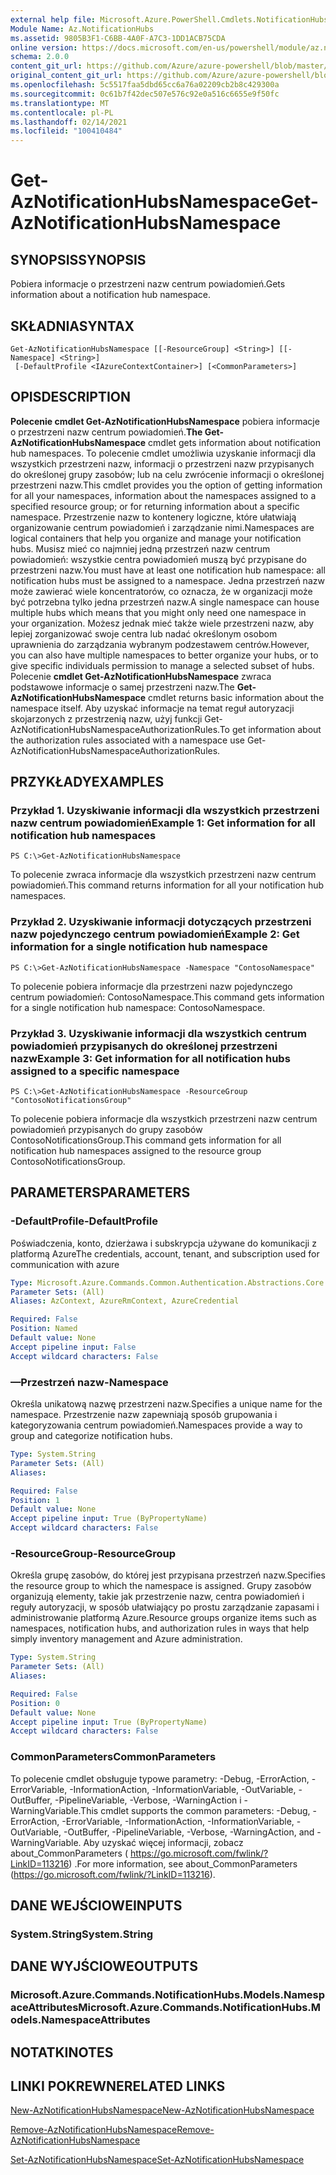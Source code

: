 ```yaml
---
external help file: Microsoft.Azure.PowerShell.Cmdlets.NotificationHubs.dll-Help.xml
Module Name: Az.NotificationHubs
ms.assetid: 9805B3F1-C6BB-4A0F-A7C3-1DD1ACB75CDA
online version: https://docs.microsoft.com/en-us/powershell/module/az.notificationhubs/get-aznotificationhubsnamespace
schema: 2.0.0
content_git_url: https://github.com/Azure/azure-powershell/blob/master/src/NotificationHubs/NotificationHubs/help/Get-AzNotificationHubsNamespace.md
original_content_git_url: https://github.com/Azure/azure-powershell/blob/master/src/NotificationHubs/NotificationHubs/help/Get-AzNotificationHubsNamespace.md
ms.openlocfilehash: 5c5517faa5dbd65cc6a76a02209cb2b8c429300a
ms.sourcegitcommit: 0c61b7f42dec507e576c92e0a516c6655e9f50fc
ms.translationtype: MT
ms.contentlocale: pl-PL
ms.lasthandoff: 02/14/2021
ms.locfileid: "100410484"
---
```

# <span data-ttu-id="2c560-101">Get-AzNotificationHubsNamespace</span><span class="sxs-lookup"><span data-stu-id="2c560-101">Get-AzNotificationHubsNamespace</span></span>

## <span data-ttu-id="2c560-102">SYNOPSIS</span><span class="sxs-lookup"><span data-stu-id="2c560-102">SYNOPSIS</span></span>
<span data-ttu-id="2c560-103">Pobiera informacje o przestrzeni nazw centrum powiadomień.</span><span class="sxs-lookup"><span data-stu-id="2c560-103">Gets information about a notification hub namespace.</span></span>

## <span data-ttu-id="2c560-104">SKŁADNIA</span><span class="sxs-lookup"><span data-stu-id="2c560-104">SYNTAX</span></span>

```
Get-AzNotificationHubsNamespace [[-ResourceGroup] <String>] [[-Namespace] <String>]
 [-DefaultProfile <IAzureContextContainer>] [<CommonParameters>]
```

## <span data-ttu-id="2c560-105">OPIS</span><span class="sxs-lookup"><span data-stu-id="2c560-105">DESCRIPTION</span></span>
<span data-ttu-id="2c560-106">**Polecenie cmdlet Get-AzNotificationHubsNamespace** pobiera informacje o przestrzeni nazw centrum powiadomień.</span><span class="sxs-lookup"><span data-stu-id="2c560-106">**The Get-AzNotificationHubsNamespace** cmdlet gets information about notification hub namespaces.</span></span>
<span data-ttu-id="2c560-107">To polecenie cmdlet umożliwia uzyskanie informacji dla wszystkich przestrzeni nazw, informacji o przestrzeni nazw przypisanych do określonej grupy zasobów; lub na celu zwrócenie informacji o określonej przestrzeni nazw.</span><span class="sxs-lookup"><span data-stu-id="2c560-107">This cmdlet provides you the option of getting information for all your namespaces, information about the namespaces assigned to a specified resource group; or for returning information about a specific namespace.</span></span>
<span data-ttu-id="2c560-108">Przestrzenie nazw to kontenery logiczne, które ułatwiają organizowanie centrum powiadomień i zarządzanie nimi.</span><span class="sxs-lookup"><span data-stu-id="2c560-108">Namespaces are logical containers that help you organize and manage your notification hubs.</span></span>
<span data-ttu-id="2c560-109">Musisz mieć co najmniej jedną przestrzeń nazw centrum powiadomień: wszystkie centra powiadomień muszą być przypisane do przestrzeni nazw.</span><span class="sxs-lookup"><span data-stu-id="2c560-109">You must have at least one notification hub namespace: all notification hubs must be assigned to a namespace.</span></span>
<span data-ttu-id="2c560-110">Jedna przestrzeń nazw może zawierać wiele koncentratorów, co oznacza, że w organizacji może być potrzebna tylko jedna przestrzeń nazw.</span><span class="sxs-lookup"><span data-stu-id="2c560-110">A single namespace can house multiple hubs which means that you might only need one namespace in your organization.</span></span>
<span data-ttu-id="2c560-111">Możesz jednak mieć także wiele przestrzeni nazw, aby lepiej zorganizować swoje centra lub nadać określonym osobom uprawnienia do zarządzania wybranym podzestawem centrów.</span><span class="sxs-lookup"><span data-stu-id="2c560-111">However, you can also have multiple namespaces to better organize your hubs, or to give specific individuals permission to manage a selected subset of hubs.</span></span>
<span data-ttu-id="2c560-112">Polecenie **cmdlet Get-AzNotificationHubsNamespace** zwraca podstawowe informacje o samej przestrzeni nazw.</span><span class="sxs-lookup"><span data-stu-id="2c560-112">The **Get-AzNotificationHubsNamespace** cmdlet returns basic information about the namespace itself.</span></span>
<span data-ttu-id="2c560-113">Aby uzyskać informacje na temat reguł autoryzacji skojarzonych z przestrzenią nazw, użyj funkcji Get-AzNotificationHubsNamespaceAuthorizationRules.</span><span class="sxs-lookup"><span data-stu-id="2c560-113">To get information about the authorization rules associated with a namespace use Get-AzNotificationHubsNamespaceAuthorizationRules.</span></span>

## <span data-ttu-id="2c560-114">PRZYKŁADY</span><span class="sxs-lookup"><span data-stu-id="2c560-114">EXAMPLES</span></span>

### <span data-ttu-id="2c560-115">Przykład 1. Uzyskiwanie informacji dla wszystkich przestrzeni nazw centrum powiadomień</span><span class="sxs-lookup"><span data-stu-id="2c560-115">Example 1: Get information for all notification hub namespaces</span></span>
```
PS C:\>Get-AzNotificationHubsNamespace
```

<span data-ttu-id="2c560-116">To polecenie zwraca informacje dla wszystkich przestrzeni nazw centrum powiadomień.</span><span class="sxs-lookup"><span data-stu-id="2c560-116">This command returns information for all your notification hub namespaces.</span></span>

### <span data-ttu-id="2c560-117">Przykład 2. Uzyskiwanie informacji dotyczących przestrzeni nazw pojedynczego centrum powiadomień</span><span class="sxs-lookup"><span data-stu-id="2c560-117">Example 2: Get information for a single notification hub namespace</span></span>
```
PS C:\>Get-AzNotificationHubsNamespace -Namespace "ContosoNamespace"
```

<span data-ttu-id="2c560-118">To polecenie pobiera informacje dla przestrzeni nazw pojedynczego centrum powiadomień: ContosoNamespace.</span><span class="sxs-lookup"><span data-stu-id="2c560-118">This command gets information for a single notification hub namespace: ContosoNamespace.</span></span>

### <span data-ttu-id="2c560-119">Przykład 3. Uzyskiwanie informacji dla wszystkich centrum powiadomień przypisanych do określonej przestrzeni nazw</span><span class="sxs-lookup"><span data-stu-id="2c560-119">Example 3: Get information for all notification hubs assigned to a specific namespace</span></span>
```
PS C:\>Get-AzNotificationHubsNamespace -ResourceGroup "ContosoNotificationsGroup"
```

<span data-ttu-id="2c560-120">To polecenie pobiera informacje dla wszystkich przestrzeni nazw centrum powiadomień przypisanych do grupy zasobów ContosoNotificationsGroup.</span><span class="sxs-lookup"><span data-stu-id="2c560-120">This command gets information for all notification hub namespaces assigned to the resource group ContosoNotificationsGroup.</span></span>

## <span data-ttu-id="2c560-121">PARAMETERS</span><span class="sxs-lookup"><span data-stu-id="2c560-121">PARAMETERS</span></span>

### <span data-ttu-id="2c560-122">-DefaultProfile</span><span class="sxs-lookup"><span data-stu-id="2c560-122">-DefaultProfile</span></span>
<span data-ttu-id="2c560-123">Poświadczenia, konto, dzierżawa i subskrypcja używane do komunikacji z platformą Azure</span><span class="sxs-lookup"><span data-stu-id="2c560-123">The credentials, account, tenant, and subscription used for communication with azure</span></span>

```yaml
Type: Microsoft.Azure.Commands.Common.Authentication.Abstractions.Core.IAzureContextContainer
Parameter Sets: (All)
Aliases: AzContext, AzureRmContext, AzureCredential

Required: False
Position: Named
Default value: None
Accept pipeline input: False
Accept wildcard characters: False
```

### <span data-ttu-id="2c560-124">—Przestrzeń nazw</span><span class="sxs-lookup"><span data-stu-id="2c560-124">-Namespace</span></span>
<span data-ttu-id="2c560-125">Określa unikatową nazwę przestrzeni nazw.</span><span class="sxs-lookup"><span data-stu-id="2c560-125">Specifies a unique name for the namespace.</span></span>
<span data-ttu-id="2c560-126">Przestrzenie nazw zapewniają sposób grupowania i kategoryzowania centrum powiadomień.</span><span class="sxs-lookup"><span data-stu-id="2c560-126">Namespaces provide a way to group and categorize notification hubs.</span></span>

```yaml
Type: System.String
Parameter Sets: (All)
Aliases:

Required: False
Position: 1
Default value: None
Accept pipeline input: True (ByPropertyName)
Accept wildcard characters: False
```

### <span data-ttu-id="2c560-127">-ResourceGroup</span><span class="sxs-lookup"><span data-stu-id="2c560-127">-ResourceGroup</span></span>
<span data-ttu-id="2c560-128">Określa grupę zasobów, do której jest przypisana przestrzeń nazw.</span><span class="sxs-lookup"><span data-stu-id="2c560-128">Specifies the resource group to which the namespace is assigned.</span></span>
<span data-ttu-id="2c560-129">Grupy zasobów organizują elementy, takie jak przestrzenie nazw, centra powiadomień i reguły autoryzacji, w sposób ułatwiający po prostu zarządzanie zapasami i administrowanie platformą Azure.</span><span class="sxs-lookup"><span data-stu-id="2c560-129">Resource groups organize items such as namespaces, notification hubs, and authorization rules in ways that help simply inventory management and Azure administration.</span></span>

```yaml
Type: System.String
Parameter Sets: (All)
Aliases:

Required: False
Position: 0
Default value: None
Accept pipeline input: True (ByPropertyName)
Accept wildcard characters: False
```

### <span data-ttu-id="2c560-130">CommonParameters</span><span class="sxs-lookup"><span data-stu-id="2c560-130">CommonParameters</span></span>
<span data-ttu-id="2c560-131">To polecenie cmdlet obsługuje typowe parametry: -Debug, -ErrorAction, -ErrorVariable, -InformationAction, -InformationVariable, -OutVariable, -OutBuffer, -PipelineVariable, -Verbose, -WarningAction i -WarningVariable.</span><span class="sxs-lookup"><span data-stu-id="2c560-131">This cmdlet supports the common parameters: -Debug, -ErrorAction, -ErrorVariable, -InformationAction, -InformationVariable, -OutVariable, -OutBuffer, -PipelineVariable, -Verbose, -WarningAction, and -WarningVariable.</span></span> <span data-ttu-id="2c560-132">Aby uzyskać więcej informacji, zobacz about_CommonParameters ( https://go.microsoft.com/fwlink/?LinkID=113216) .</span><span class="sxs-lookup"><span data-stu-id="2c560-132">For more information, see about_CommonParameters (https://go.microsoft.com/fwlink/?LinkID=113216).</span></span>

## <span data-ttu-id="2c560-133">DANE WEJŚCIOWE</span><span class="sxs-lookup"><span data-stu-id="2c560-133">INPUTS</span></span>

### <span data-ttu-id="2c560-134">System.String</span><span class="sxs-lookup"><span data-stu-id="2c560-134">System.String</span></span>

## <span data-ttu-id="2c560-135">DANE WYJŚCIOWE</span><span class="sxs-lookup"><span data-stu-id="2c560-135">OUTPUTS</span></span>

### <span data-ttu-id="2c560-136">Microsoft.Azure.Commands.NotificationHubs.Models.NamespaceAttributes</span><span class="sxs-lookup"><span data-stu-id="2c560-136">Microsoft.Azure.Commands.NotificationHubs.Models.NamespaceAttributes</span></span>

## <span data-ttu-id="2c560-137">NOTATKI</span><span class="sxs-lookup"><span data-stu-id="2c560-137">NOTES</span></span>

## <span data-ttu-id="2c560-138">LINKI POKREWNE</span><span class="sxs-lookup"><span data-stu-id="2c560-138">RELATED LINKS</span></span>


[<span data-ttu-id="2c560-139">New-AzNotificationHubsNamespace</span><span class="sxs-lookup"><span data-stu-id="2c560-139">New-AzNotificationHubsNamespace</span></span>](./New-AzNotificationHubsNamespace.md)

[<span data-ttu-id="2c560-140">Remove-AzNotificationHubsNamespace</span><span class="sxs-lookup"><span data-stu-id="2c560-140">Remove-AzNotificationHubsNamespace</span></span>](./Remove-AzNotificationHubsNamespace.md)

[<span data-ttu-id="2c560-141">Set-AzNotificationHubsNamespace</span><span class="sxs-lookup"><span data-stu-id="2c560-141">Set-AzNotificationHubsNamespace</span></span>](./Set-AzNotificationHubsNamespace.md)


